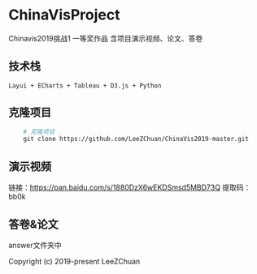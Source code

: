

# ChinaVisProject


 Chinavis2019挑战1 一等奖作品 
 含项目演示视频、论文、答卷
   
## 技术栈
    Layui + ECharts + Tableau + D3.js + Python

## 克隆项目
```bash
    # 克隆项目
    git clone https://github.com/LeeZChuan/ChinaVis2019-master.git


```

## 演示视频

链接：https://pan.baidu.com/s/1880DzX6wEKDSmsd5MBD73Q 
提取码：bb0k 

## 答卷&论文

answer文件夹中

Copyright (c) 2019-present LeeZChuan
